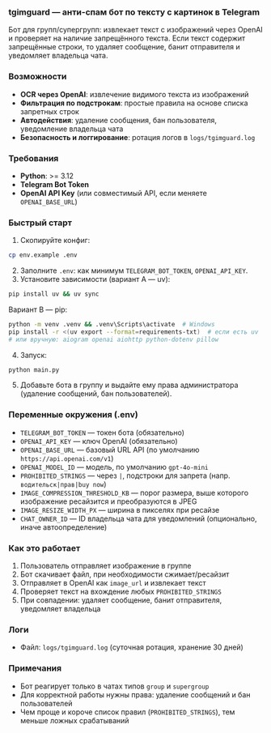 ### tgimguard — анти-спам бот по тексту с картинок в Telegram

Бот для групп/супергрупп: извлекает текст с изображений через OpenAI и проверяет на наличие запрещённого текста.
Если текст содержит запрещённые строки, то удаляет сообщение, банит отправителя и уведомляет владельца чата.

### Возможности
- **OCR через OpenAI**: извлечение видимого текста из изображений
- **Фильтрация по подстрокам**: простые правила на основе списка запретных строк
- **Автодействия**: удаление сообщения, бан пользователя, уведомление владельца чата
- **Безопасность и логгирование**: ротация логов в `logs/tgimguard.log`

### Требования
- **Python**: >= 3.12
- **Telegram Bot Token**
- **OpenAI API Key** (или совместимый API, если меняете `OPENAI_BASE_URL`)

### Быстрый старт
1) Скопируйте конфиг:
```bash
cp env.example .env
```
2) Заполните `.env`: как минимум `TELEGRAM_BOT_TOKEN`, `OPENAI_API_KEY`.
3) Установите зависимости (вариант A — uv):
```bash
pip install uv && uv sync
```
   Вариант B — pip:
```bash
python -m venv .venv && .venv\Scripts\activate  # Windows
pip install -r <(uv export --format=requirements-txt)  # если есть uv
# или вручную: aiogram openai aiohttp python-dotenv pillow
```
4) Запуск:
```bash
python main.py
```
5) Добавьте бота в группу и выдайте ему права администратора (удаление сообщений, бан пользователей).

### Переменные окружения (.env)
- `TELEGRAM_BOT_TOKEN` — токен бота (обязательно)
- `OPENAI_API_KEY` — ключ OpenAI (обязательно)
- `OPENAI_BASE_URL` — базовый URL API (по умолчанию `https://api.openai.com/v1`)
- `OPENAI_MODEL_ID` — модель, по умолчанию `gpt-4o-mini`
- `PROHIBITED_STRINGS` — через `|`, подстроки для запрета (напр. `водительск|прав|buy now`)
- `IMAGE_COMPRESSION_THRESHOLD_KB` — порог размера, выше которого изображение ресайзится и преобразуются в JPEG
- `IMAGE_RESIZE_WIDTH_PX` — ширина в пикселях при ресайзе
- `CHAT_OWNER_ID` — ID владельца чата для уведомлений (опционально, иначе автоопределение)

### Как это работает
1) Пользователь отправляет изображение в группе
2) Бот скачивает файл, при необходимости сжимает/ресайзит
3) Отправляет в OpenAI как `image_url` и извлекает текст
4) Проверяет текст на вхождение любых `PROHIBITED_STRINGS`
5) При совпадении: удаляет сообщение, банит отправителя, уведомляет владельца

### Логи
- Файл: `logs/tgimguard.log` (суточная ротация, хранение 30 дней)

### Примечания
- Бот реагирует только в чатах типов `group` и `supergroup`
- Для корректной работы нужны права: удаление сообщений и бан пользователей
- Чем проще и короче список правил (`PROHIBITED_STRINGS`), тем меньше ложных срабатываний
